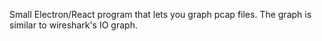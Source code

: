 Small Electron/React program that lets you graph pcap files. The graph is similar to wireshark's IO graph.
